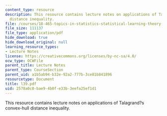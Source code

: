```yaml
---
content_type: resource
description: This resource contains lecture notes on applications of Talagrand?s convex-hull
  distance inequality.
file: /courses/18-465-topics-in-statistics-statistical-learning-theory-spring-2007/2578a0c0bae94b0fe33b3eefa25ef1d1_l39.pdf
file_size: 111137
file_type: application/pdf
hide_download: true
hide_download_original: null
learning_resource_types:
- Lecture Notes
license: https://creativecommons.org/licenses/by-nc-sa/4.0/
ocw_type: OCWFile
parent_title: Lecture Notes
parent_type: CourseSection
parent_uid: a1b5ab94-b32e-92a2-777b-3ce81b841896
resourcetype: Document
title: l39.pdf
uid: 2578a0c0-bae9-4b0f-e33b-3eefa25ef1d1
---
```

This resource contains lecture notes on applications of Talagrand?s convex-hull distance inequality.